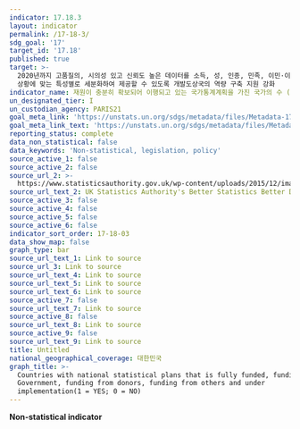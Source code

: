 ```yaml
---
indicator: 17.18.3
layout: indicator
permalink: /17-18-3/
sdg_goal: '17'
target_id: '17.18'
published: true
target: >-
  2020년까지 고품질의, 시의성 있고 신뢰도 높은 데이터를 소득, 성, 인종, 민족, 이민·이주신분, 장애상태, 지리적 위치, 기타 국가별
  상황에 맞는 특성별로 세분화하여 제공할 수 있도록 개발도상국의 역량 구축 지원 강화 
indicator_name: 재원이 충분히 확보되어 이행되고 있는 국가통계계획을 가진 국가의 수 (재정지원 출처별)
un_designated_tier: I
un_custodian_agency: PARIS21
goal_meta_link: 'https://unstats.un.org/sdgs/metadata/files/Metadata-17-18-03.pdf'
goal_meta_link_text: 'https://unstats.un.org/sdgs/metadata/files/Metadata-17-18-03.pdf'
reporting_status: complete
data_non_statistical: false
data_keywords: 'Non-statistical, legislation, policy'
source_active_1: false
source_active_2: false
source_url_2: >-
  https://www.statisticsauthority.gov.uk/wp-content/uploads/2015/12/images-betterstatisticsbetterdecisionsstrategyfor2015to202_tcm97-44175-5.pdf
source_url_text_2: UK Statistics Authority's Better Statistics Better Decisions
source_active_3: false
source_active_4: false
source_active_5: false
source_active_6: false
indicator_sort_order: 17-18-03
data_show_map: false
graph_type: bar
source_url_text_1: Link to source
source_url_3: Link to source
source_url_text_4: Link to source
source_url_text_5: Link to source
source_url_text_6: Link to source
source_active_7: false
source_url_text_7: Link to source
source_active_8: false
source_url_text_8: Link to source
source_active_9: false
source_url_text_9: Link to source
title: Untitled
national_geographical_coverage: 대한민국
graph_title: >-
  Countries with national statistical plans that is fully funded, funding from
  Government, funding from donors, funding from others and under
  implementation(1 = YES; 0 = NO)
---
```

**Non-statistical indicator**
